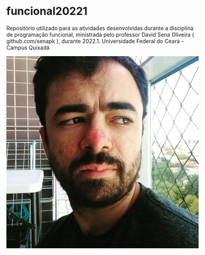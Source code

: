# funcional20221
Repositório utilizado para as atividades desenvolvidas durante a disciplina de programação funcional, ministrada pelo professor David Sena Oliveira ( github.com/senapk ), durante 2022.1. Universidade Federal do Ceará - Campus Quixadá


![](my_profile-picture-512.jpg)
